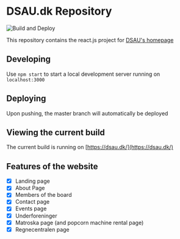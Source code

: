 # DSAU.dk Repository
![Build and Deploy](https://github.com/DatalogiskStudenterforeningAarhusUni/dsau.dk/workflows/Build%20and%20Deploy/badge.svg?branch=gh-actions)

This repository contains the react.js project for [DSAU's homepage](http://dsau.dk)

## Developing

Use `npm start` to start a local development server running on `localhost:3000`

## Deploying

Upon pushing, the master branch will automatically be deployed 

## Viewing the current build

The current build is running on [https://dsau.dk/](https://dsau.dk/)

## Features of the website

-   [x] Landing page
-   [x] About Page
-   [x] Members of the board
-   [x] Contact page
-   [x] Events page
-   [x] Underforeninger
-   [x] Matroska page (and popcorn machine rental page)
-   [x] Regnecentralen page
